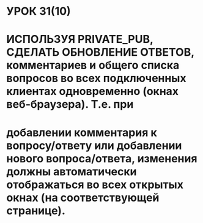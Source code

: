 
# УРОК 31(10)
#  ИCПОЛЬЗУЯ PRIVATE_PUB, СДЕЛАТЬ ОБНОВЛЕНИЕ ОТВЕТОВ, комментариев и общего списка вопросов во всех подключенных клиентах одновременно (окнах веб-браузера). Т.е. при  
# добавлении комментария к вопросу/ответу или добавлении нового вопроса/ответа, изменения должны автоматически отображаться во всех открытых окнах (на соответствующей странице).  
 
